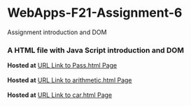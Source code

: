 # WebApps-F21-Assignment-6
Assignment introduction  and DOM
### A HTML file with Java Script introduction  and DOM
**Hosted at**
[URL Link to Pass.html Page](https://44-563-webapps-f21.github.io/webapps-f21-assignment-6-nithinreddykumbham888/pass.html)<br><br>
**Hosted at**
[URL Link to arithmetic.html Page](https://44-563-webapps-f21.github.io/webapps-f21-assignment-6-nithinreddykumbham888/arithmetic.html)<br><br>
**Hosted at**
[URL Link to car.html Page](https://44-563-webapps-f21.github.io/webapps-f21-assignment-6-nithinreddykumbham888/car.html)

